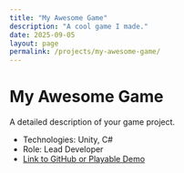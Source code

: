 ```yaml
---
title: "My Awesome Game"
description: "A cool game I made."
date: 2025-09-05
layout: page
permalink: /projects/my-awesome-game/
---
```


# My Awesome Game

A detailed description of your game project.

- Technologies: Unity, C#
- Role: Lead Developer
- [Link to GitHub or Playable Demo](https://github.com/guidosalustri)